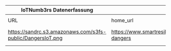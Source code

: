 |IoTNumb3rs Datenerfassung|||||||||||
| ---- | ---- | ---- | ---- | ---- | ---- | ---- | ---- | ---- | ---- | ---- |
||||||||||||
|URL|home_url|filename|device_class|device_count|market_class|market_volume|prognosis_year|publication_year|authorship_class|Dropbox folder|
|https://sandrc.s3.amazonaws.com/s3fs-public/DangersIoT.png|https://www.smartresilient.com/iot-dangers|file3_file2_iot-security-infographic.jpg||||||||Pattoho/20181118-1210|
